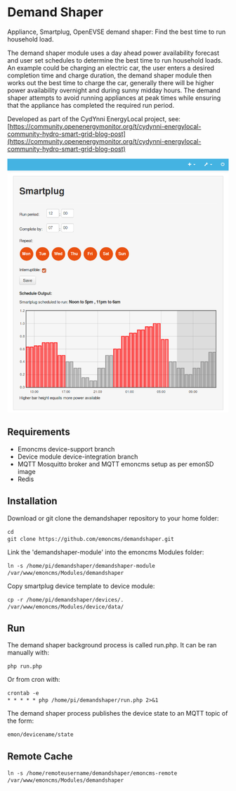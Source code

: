 # Demand Shaper

Appliance, Smartplug, OpenEVSE demand shaper: Find the best time to run household load.

The demand shaper module uses a day ahead power availability forecast and user set schedules to determine the best time to run household loads. An example could be charging an electric car, the user enters a desired completion time and charge duration, the demand shaper module then works out the best time to charge the car, generally there will be higher power availability overnight and during sunny midday hours. The demand shaper attempts to avoid running appliances at peak times while ensuring that the appliance has completed the required run period.

Developed as part of the CydYnni EnergyLocal project, see:
[https://community.openenergymonitor.org/t/cydynni-energylocal-community-hydro-smart-grid-blog-post](https://community.openenergymonitor.org/t/cydynni-energylocal-community-hydro-smart-grid-blog-post)

![demandshaper.png](images/demandshaper.png)


## Requirements

- Emoncms device-support branch
- Device module device-integration branch
- MQTT Mosquitto broker and MQTT emoncms setup as per emonSD image
- Redis

## Installation 

Download or git clone the demandshaper repository to your home folder:

    cd
    git clone https://github.com/emoncms/demandshaper.git
    
Link the 'demandshaper-module' into the emoncms Modules folder:

    ln -s /home/pi/demandshaper/demandshaper-module /var/www/emoncms/Modules/demandshaper
    
Copy smartplug device template to device module:

    cp -r /home/pi/demandshaper/devices/. /var/www/emoncms/Modules/device/data/
## Run

The demand shaper background process is called run.php. It can be ran manually with:

    php run.php

Or from cron with:

    crontab -e
    * * * * * php /home/pi/demandshaper/run.php 2>&1
    
The demand shaper process publishes the device state to an MQTT topic of the form:

    emon/devicename/state

## Remote Cache

    ln -s /home/remoteusername/demandshaper/emoncms-remote /var/www/emoncms/Modules/demandshaper

